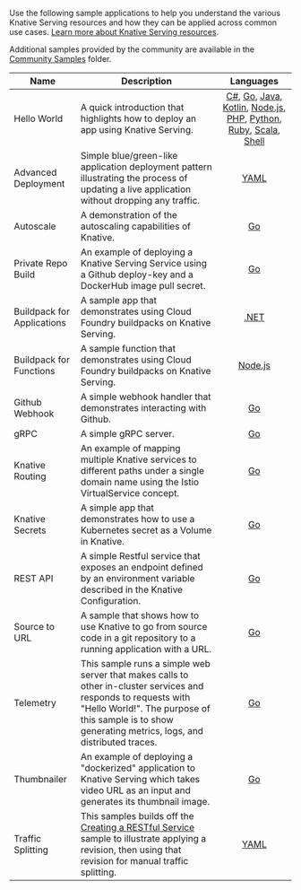 Use the following sample applications to help you understand the various Knative
Serving resources and how they can be applied across common use cases.
[Learn more about Knative Serving resources](../README.md).

Additional samples provided by the community are available in the [Community Samples](../../../community/samples/serving) folder.

| Name                       | Description                                                                                                                                                                                                              |                                                                                                                                                                                                                            Languages                                                                                                                                                                                                                             |
| -------------------------- | ------------------------------------------------------------------------------------------------------------------------------------------------------------------------------------------------------------------------ | :--------------------------------------------------------------------------------------------------------------------------------------------------------------------------------------------------------------------------------------------------------------------------------------------------------------------------------------------------------------------------------------------------------------------------------------------------------------: |
| Hello World                | A quick introduction that highlights how to deploy an app using Knative Serving.                                                                                                                                         | [C#](./hello-world/helloworld-csharp/README.md), [Go](./hello-world/helloworld-go/README.md), [Java](./hello-world/helloworld-java/README.md), [Kotlin](./hello-world/helloworld-kotlin/README.md), [Node.js](./hello-world/helloworld-nodejs/README.md), [PHP](./hello-world/helloworld-php/README.md), [Python](./hello-world/helloworld-python/README.md), [Ruby](./hello-world/helloworld-ruby/README.md), [Scala](./hello-world/helloworld-scala/README.md), [Shell](./hello-world/helloworld-shell/README.md) |
| Advanced Deployment        | Simple blue/green-like application deployment pattern illustrating the process of updating a live application without dropping any traffic.                                                                              |                                                                                                                                                                                                                [YAML](./blue-green-deployment.md)                                                                                                                                                                                                                |
| Autoscale                  | A demonstration of the autoscaling capabilities of Knative.                                                                                                                                                              |                                                                                                                                                                                                                  [Go](./autoscale-go/README.md)                                                                                                                                                                                                                  |
| Private Repo Build         | An example of deploying a Knative Serving Service using a Github deploy-key and a DockerHub image pull secret.                                                                                                           |                                                                                                                                                                                                             [Go](./build-private-repo-go/README.md)                                                                                                                                                                                                              |
| Buildpack for Applications | A sample app that demonstrates using Cloud Foundry buildpacks on Knative Serving.                                                                                                                                        |                                                                                                                                                                                                             [.NET](./buildpack-app-dotnet/README.md)                                                                                                                                                                                                             |
| Buildpack for Functions    | A sample function that demonstrates using Cloud Foundry buildpacks on Knative Serving.                                                                                                                                   |                                                                                                                                                                                                         [Node.js](./buildpack-function-nodejs/README.md)                                                                                                                                                                                                         |
| Github Webhook             | A simple webhook handler that demonstrates interacting with Github.                                                                                                                                                      |                                                                                                                                                                                                                 [Go](./gitwebhook-go/README.md)                                                                                                                                                                                                                  |
| gRPC                       | A simple gRPC server.                                                                                                                                                                                                    |                                                                                                                                                                                                                  [Go](./grpc-ping-go/README.md)                                                                                                                                                                                                                  |
| Knative Routing            | An example of mapping multiple Knative services to different paths under a single domain name using the Istio VirtualService concept.                                                                                    |                                                                                                                                                                                                               [Go](./knative-routing-go/README.md)                                                                                                                                                                                                               |
| Knative Secrets            | A simple app that demonstrates how to use a Kubernetes secret as a Volume in Knative.                                                                                                                                    |                                                                                                                                                                                                                   [Go](./secrets-go/README.md)                                                                                                                                                                                                                   |
| REST API                   | A simple Restful service that exposes an endpoint defined by an environment variable described in the Knative Configuration.                                                                                             |                                                                                                                                                                                                                  [Go](./rest-api-go/README.md)                                                                                                                                                                                                                   |
| Source to URL              | A sample that shows how to use Knative to go from source code in a git repository to a running application with a URL.                                                                                                   |                                                                                                                                                                                                                [Go](./source-to-url-go/README.md)                                                                                                                                                                                                                |
| Telemetry                  | This sample runs a simple web server that makes calls to other in-cluster services and responds to requests with "Hello World!". The purpose of this sample is to show generating metrics, logs, and distributed traces. |                                                                                                                                                                                                                  [Go](./telemetry-go/README.md)                                                                                                                                                                                                                  |
| Thumbnailer                | An example of deploying a "dockerized" application to Knative Serving which takes video URL as an input and generates its thumbnail image.                                                                               |                                                                                                                                                                                                                 [Go](./thumbnailer-go/README.md)                                                                                                                                                                                                                 |
| Traffic Splitting          | This samples builds off the [Creating a RESTful Service](./rest-api-go) sample to illustrate applying a revision, then using that revision for manual traffic splitting.                                                 |                                                                                                                                                                                                              [YAML](./traffic-splitting/README.md)                                                                                                                                                                                                               |

